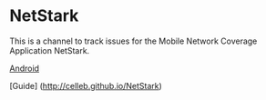 # NetStark
This is a channel to track issues for the Mobile Network Coverage Application NetStark.

[Android](http://mrcelleb.com/app/NetStarkV2.apk)

[Guide] (http://celleb.github.io/NetStark)
